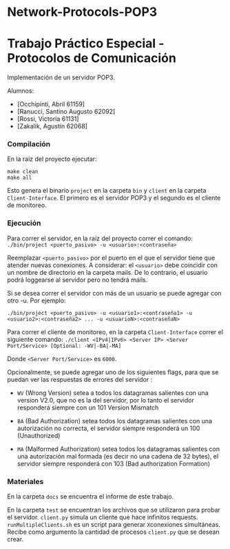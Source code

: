 # Network-Protocols-POP3
# Trabajo Práctico Especial - Protocolos de Comunicación
Implementación de un servidor POP3.

Alumnos:
- [Occhipinti, Abril		61159]
- [Ranucci, Santino Augusto	62092]
- [Rossi, Victoria			61131]
- [Zakalik, Agustín	        62068]


### Compilación
En la raíz del proyecto ejecutar:

```
make clean
make all
```

Esto genera el binario `project` en la carpeta `bin` y `client` en la carpeta `Client-Interface`. El primero es el servidor POP3 y el segundo es el cliente de monitoreo.


### Ejecución
Para correr el servidor, en la raíz del proyecto correr el comando:
```./bin/project <puerto_pasivo> -u <usuario>:<contraseña>```

Reemplazar ```<puerto_pasivo>``` por el puerto en el que el servidor tiene que atender nuevas conexiones.
A considerar: el ```<usuario>``` debe coincidir con un nombre de directorio en la carpeta mails. De lo contrario, el usuario podrá loggearse al servidor pero no tendrá mails.

Si se desea correr el servidor con más de un usuario se puede agregar con otro -u. Por ejemplo:

```
./bin/project <puerto_pasivo> -u <usuario1>:<contraseña1> -u <usuario2>:<contraseña2> ... -u <usuarioN>:<contraseñaN>
```


Para correr el cliente de monitoreo, en la carpeta `Client-Interface` correr el siguiente comando:
```./client <IPv4|IPv6> <Server IP> <Server Port/Service> [Optional: -WV|-BA|-MA]```

Donde  `<Server Port/Service>` es `6000`.

Opcionalmente, se puede agregar uno de los siguientes flags, para que se puedan ver las respuestas de errores del servidor :
- `WV` (Wrong Version) setea a todos los datagramas salientes con una version V2.0, que no es la del servidor, por lo tanto el servidor responderá siempre con un 101 Version Mismatch

- `BA` (Bad Authorization) setea todos los datagramas salientes con una autorización no correcta, el servidor siempre responderá un 100 (Unauthorized)

- `MA`  (Malformed Authorization) setea todos los datagramas salientes con una autorización mal formada (es decir no una cadena de 32 bytes), el servidor siempre responderá con 103 (Bad authorization Formation)

### Materiales
En la carpeta `docs` se encuentra el informe de este trabajo.

En la carpeta `test` se encuentran los archivos que se utilizaron para probar el servidor. `client.py` simula un cliente que hace infinitos requests. `runMultipleClients.sh` es un script para generar `X`conexiones simultáneas. Recibe como argumento la cantidad de procesos `client.py` que se desean crear.

